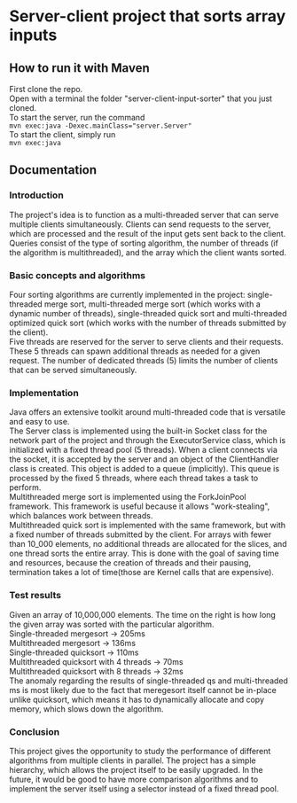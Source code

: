 # Server-client project that sorts array inputs
## How to run it with Maven
First clone the repo.    
Open with a terminal the folder "server-client-input-sorter" that you just cloned.   
To start the server, run the command   
``` mvn exec:java -Dexec.mainClass="server.Server" ```  
To start the client, simply run  
``` mvn exec:java ```

## Documentation
### Introduction
The project's idea is to function as a multi-threaded server that can serve multiple clients simultaneously. Clients can send requests to the server, which are processed and the result of the input gets sent back to the client. Queries consist of the type of sorting algorithm, the number of threads (if the algorithm is multithreaded), and the array which the client wants sorted.  
### Basic concepts and algorithms
Four sorting algorithms are currently implemented in the project: single-threaded merge sort, multi-threaded merge sort (which works with a dynamic number of threads), single-threaded quick sort and multi-threaded optimized quick sort (which works with the number of threads submitted by the client).  
Five threads are reserved for the server to serve clients and their requests. These 5 threads can spawn additional threads as needed for a given request. The number of dedicated threads (5) limits the number of clients that can be served simultaneously.
### Implementation
Java offers an extensive toolkit around multi-threaded code that is versatile and easy to use.  
The Server class is implemented using the built-in Socket class for the network part of the project and through the ExecutorService class, which is initialized with a fixed thread pool (5 threads). When a client connects via the socket, it is accepted by the server and an object of the ClientHandler class is created. This object is added to a queue (implicitly). This queue is processed by the fixed 5 threads, where each thread takes a task to perform.  
Multithreaded merge sort is implemented using the ForkJoinPool framework. This framework is useful because it allows "work-stealing", which balances work between threads.  
Multithreaded quick sort is implemented with the same framework, but with a fixed number of threads submitted by the client. For arrays with fewer than 10_000 elements, no additional threads are allocated for the slices, and one thread sorts the entire array. This is done with the goal of saving time and resources, because the creation of threads and their pausing, termination takes a lot of time(those are Kernel calls that are expensive).  
### Test results
Given an array of 10,000,000 elements. The time on the right is how long the given array was sorted with the particular algorithm.  
Single-threaded mergesort -> 205ms  
Multithreaded mergesort -> 136ms  
Single-threaded quicksort -> 110ms  
Multithreaded quicksort with 4 threads -> 70ms  
Multithreaded quicksort with 8 threads -> 32ms  
The anomaly regarding the results of single-threaded qs and multi-threaded ms is most likely due to the fact that meregesort itself cannot be in-place unlike quicksort, which means it has to dynamically allocate and copy memory, which slows down the algorithm.  
### Conclusion
This project gives the opportunity to study the performance of different algorithms from multiple clients in parallel. The project has a simple hierarchy, which allows the project itself to be easily upgraded. In the future, it would be good to have more comparison algorithms and to implement the server itself using a selector instead of a fixed thread pool.